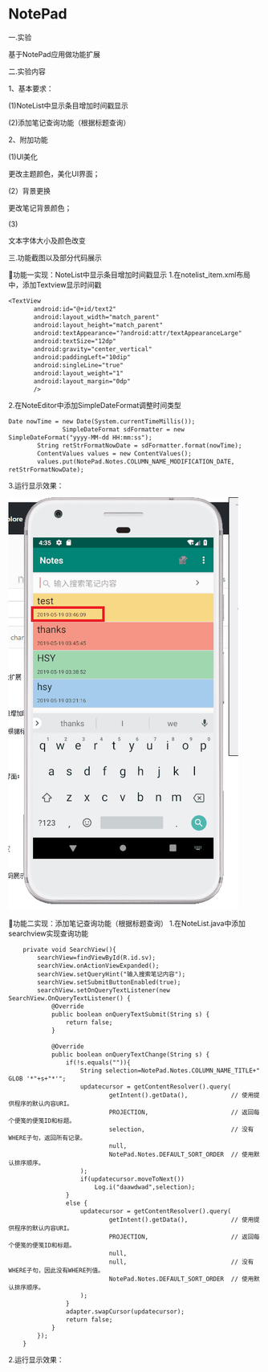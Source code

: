 # NotePad
一.实验

基于NotePad应用做功能扩展

二.实验内容

1、基本要求：

(1)NoteList中显示条目增加时间戳显示

(2)添加笔记查询功能（根据标题查询）

2、附加功能

(1)UI美化

更改主题颜色，美化UI界面；

(2）背景更换

更改笔记背景颜色；

(3)

文本字体大小及颜色改变


三.功能截图以及部分代码展示

💚功能一实现：NoteList中显示条目增加时间戳显示
1.在notelist_item.xml布局中，添加Textview显示时间戳
```
<TextView
       android:id="@+id/text2"
       android:layout_width="match_parent"
       android:layout_height="match_parent"
       android:textAppearance="?android:attr/textAppearanceLarge"
       android:textSize="12dp"
       android:gravity="center_vertical"
       android:paddingLeft="10dip"
       android:singleLine="true"
       android:layout_weight="1"
       android:layout_margin="0dp"
       />
```
2.在NoteEditor中添加SimpleDateFormat调整时间类型
```
Date nowTime = new Date(System.currentTimeMillis());
               SimpleDateFormat sdFormatter = new SimpleDateFormat("yyyy-MM-dd HH:mm:ss");
        String retStrFormatNowDate = sdFormatter.format(nowTime);
        ContentValues values = new ContentValues();
        values.put(NotePad.Notes.COLUMN_NAME_MODIFICATION_DATE, retStrFormatNowDate);
```
3.运行显示效果：


![image](https://github.com/No-91/NotePad/blob/master/images/111.png)

💚功能二实现：添加笔记查询功能（根据标题查询）
1.在NoteList.java中添加searchview实现查询功能

```
    private void SearchView(){
        searchView=findViewById(R.id.sv);
        searchView.onActionViewExpanded();
        searchView.setQueryHint("输入搜索笔记内容");
        searchView.setSubmitButtonEnabled(true);
        searchView.setOnQueryTextListener(new SearchView.OnQueryTextListener() {
            @Override
            public boolean onQueryTextSubmit(String s) {
                return false;
            }

            @Override
            public boolean onQueryTextChange(String s) {
                if(!s.equals("")){
                    String selection=NotePad.Notes.COLUMN_NAME_TITLE+" GLOB '*"+s+"*'";
                    updatecursor = getContentResolver().query(
                            getIntent().getData(),            // 使用提供程序的默认内容URI。
                            PROJECTION,                       // 返回每个便笺的便笺ID和标题。
                            selection,                        // 没有WHERE子句，返回所有记录。
                            null,                             
                            NotePad.Notes.DEFAULT_SORT_ORDER  // 使用默认排序顺序。
                    );
                    if(updatecursor.moveToNext())
                        Log.i("daawdwad",selection);
                }
                else {
                    updatecursor = getContentResolver().query(
                            getIntent().getData(),            // 使用提供程序的默认内容URI。
                            PROJECTION,                       // 返回每个便笺的便笺ID和标题。
                            null,                           
                            null,                             // 没有WHERE子句，因此没有WHERE列值。
                            NotePad.Notes.DEFAULT_SORT_ORDER  // 使用默认排序顺序。
                    );
                }
                adapter.swapCursor(updatecursor);
                return false;
            }
        });
    }
```
2.运行显示效果：
